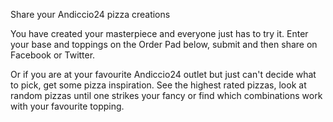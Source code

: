 Share your Andiccio24 pizza creations

You have created your masterpiece and everyone just has to try it. Enter your base and toppings on the Order Pad below, submit and then share on Facebook or Twitter.

Or if you are at your favourite Andiccio24 outlet but just can't decide what to pick, get some pizza inspiration. See the highest rated pizzas, look at random pizzas until one strikes your fancy or find which combinations work with your favourite topping.